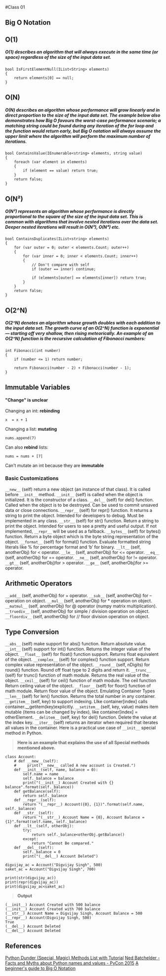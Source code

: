 #Class 01

## Big O Notation

## O(1)

##### O(1) describes an algorithm that will always execute in the same time (or space) regardless of the size of the input data set.

```
bool IsFirstElementNull(IList<String> elements)
{
    return elements[0] == null;
}
```

## O(N)

##### O(N) describes an algorithm whose performance will grow linearly and in direct proportion to the size of the input data set. The example below also demonstrates how Big O favours the worst-case performance scenario; a matching string could be found during any iteration of the for loop and the function would return early, but Big O notation will always assume the upper limit where the algorithm will perform the maximum number of iterations.

```
bool ContainsValue(IEnumerable<string> elements, string value)
{
    foreach (var element in elements)
    {
        if (element == value) return true; 
    }     
    return false; 
}
```

## O(N²)

##### O(N²) represents an algorithm whose performance is directly proportional to the square of the size of the input data set. This is common with algorithms that involve nested iterations over the data set. Deeper nested iterations will result in O(N³), O(N⁴) etc.

```
bool ContainsDuplicates(IList<string> elements)
{
    for (var outer = 0; outer < elements.Count; outer++) 
    {
        for (var inner = 0; inner < elements.Count; inner++) 
        { 
            // Don't compare with self 
            if (outer == inner) continue;             
            
            if (elements[outer] == elements[inner]) return true; 
        }
    }    
    return false;
}
```

## O(2^N)

##### O(2^N) denotes an algorithm whose growth doubles with each addition to the input data set. The growth curve of an O(2^N) function is exponential — starting off very shallow, then rising meteorically. An example of an O(2^N) function is the recursive calculation of Fibonacci numbers:

```
int Fibonacci(int number)
{
    if (number <= 1) return number;
       
    return Fibonacci(number - 2) + Fibonacci(number - 1); 
}
```


## Immutable Variables

#### "Change" is unclear

Changing an int: **rebinding**

```
x  = x + 1
```

Changing a list: **mutating**

```
nums.append(7)
```

Can also **rebind** lists:

```
nums = nums + [7]
```
Can't mutate an int because they are **immutable**




### Basic Customizations
`__new__` (self) return a new object (an instance of that class). It is called before `__init__` method.
`__init__` (self) is called when the object is initialized. It is the constructor of a class.
`__del__` (self) for del() function. Called when the object is to be destroyed. Can be used to commit unsaved data or close connections.
`__repr__` (self) for repr() function. It returns a string to print the object. Intended for developers to debug. Must be implemented in any class.
`__str__` (self) for str() function. Return a string to print the object. Intended for users to see a pretty and useful output. If not implemented, `__repr__` will be used as a fallback.
`__bytes__` (self) for bytes() function. Return a byte object which is the byte string representation of the object.
`__format__` (self) for format() function. Evaluate formatted string literals like % for percentage format and ‘b’ for binary.
`__lt__` (self, anotherObj) for < operator.
`__le__` (self, anotherObj) for <= operator.
`__eq__` (self, anotherObj) for == operator.
`__ne__` (self, anotherObj) for != operator.
`__gt__` (self, anotherObj)for > operator.
`__ge__` (self, anotherObj)for >= operator.

## Arithmetic Operators
`__add__` (self, anotherObj) for + operator.
`__sub__` (self, anotherObj) for – operation on object.
`__mul__` (self, anotherObj) for * operation on object.
`__matmul__` (self, anotherObj) for @ operator (numpy matrix multiplication).
`__truediv__` (self, anotherObj) for simple / division operation on object.
`__floordiv__` (self, anotherObj) for // floor division operation on object.

## Type Conversion
`__abs__` (self) make support for abs() function. Return absolute value.
`__int__` (self) support for int() function. Returns the integer value of the object.
`__float__` (self) for float() function support. Returns float equivalent of the object.
`__complex__` (self) for complex() function support. Return complex value representation of the object.
`__round__` (self, nDigits) for round() function. Round off float type to 2 digits and return it.
`__trunc__` (self) for trunc() function of math module. Returns the real value of the object.
`__ceil__` (self) for ceil() function of math module. The ceil function Return ceiling value of the object.
`__floor__` (self) for floor() function of math module. Return floor value of the object.
Emulating Container Types
`__len__` (self) for len() function. Returns the total number in any container.
`__getitem__` (self, key) to support indexing. LIke container[index] calls container.__getitem(key)explicitly.
`__setitem__` (self, key, value) makes item mutable (items can be changed by index), like container[index] = otherElement.
`__delitem__` (self, key) for del() function. Delete the value at the index key.
`__iter__` (self) returns an iterator when required that iterates all values in the container.
Here is a practical use case of `__init__` special method in Python.






> **Here is an example that explains the use of all Special methods mentioned above.**
```
class Account:
    # def __new__(self):
    #     print("__new__ called A new account is Created.")
    def __init__(self, name, balance = 0):
        self.name = name
        self._balance = balance
        print("(__init__) Account Created with {} balance".format(self._balance))
    def getBalance(self):
        return self._balance
    def __repr__(self):
        return "(__repr__) Account({0}, {1})".format(self.name, self._balance)
    def __str__(self):
        return "(__str__) Account Name = {0}, Account Balance = {1}".format(self.name, self._balance)
    def __lt__(self, otherObj):
        try:
            return self._balance<otherObj.getBalance()
        except:
            return "Cannot Be compared."
    def __del__(self):
        self._balance = 0
        print("(__del__) Account Deleted")
    
digvijay_ac = Account("Digvijay Singh", 500)
saket_ac = Account("Digvijay Singh", 700)

print(str(digvijay_ac))
print(repr(digvijay_ac))
print(digvijay_ac<saket_ac)
```
> **Output**
```
(__init__) Account Created with 500 balance
(__init__) Account Created with 700 balance
(__str__) Account Name = Digvijay Singh, Account Balance = 500
(__repr__) Account(Digvijay Singh, 500)
True
(__del__) Account Deleted
(__del__) Account Deleted
```



## References
[Python Dunder (Special, Magic) Methods List with Tutorial](https://holycoders.com/python-dunder-special-methods/)
[Ned Batchelder - Facts and Myths about Python names and values - PyCon 2015](https://www.youtube.com/watch?v=_AEJHKGk9ns)
[A beginner's guide to Big O Notation](https://rob-bell.net/2009/06/a-beginners-guide-to-big-o-notation)